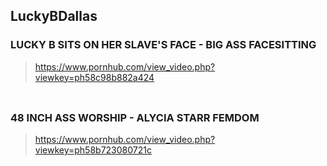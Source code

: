 ## LuckyBDallas
### LUCKY B SITS ON HER SLAVE'S FACE - BIG ASS FACESITTING
>https://www.pornhub.com/view_video.php?viewkey=ph58c98b882a424
>![]()
### 
>
>![]()
### 48 INCH ASS WORSHIP - ALYCIA STARR FEMDOM
>https://www.pornhub.com/view_video.php?viewkey=ph58b723080721c
>![]()
### 
>
>![]()
### 
>
>![]()
### 
>
>![]()
### 
>
>![]()
### 
>
>![]()
